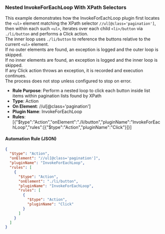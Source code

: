 ### Nested InvokeForEachLoop With XPath Selectors

This example demonstrates how the InvokeForEachLoop plugin first locates the `<ul>` element matching the XPath selector `//ul[@class='pagination']`, then within each such `<ul>`, iterates over each child `<li>/button` via `./li/button` and performs a Click action.  
The inner loop uses `./li/button` to reference the buttons relative to the current `<ul>` element.  
If no outer elements are found, an exception is logged and the outer loop is skipped.  
If no inner elements are found, an exception is logged and the inner loop is skipped.  
If any Click action throws an exception, it is recorded and execution continues.  
The process does not stop unless configured to stop on error.

- **Rule Purpose**: Perform a nested loop to click each button inside list items within pagination lists found by XPath  
- **Type**: Action  
- **On Element**: //ul[@class='pagination']  
- **Plugin Name**: InvokeForEachLoop  
- **Rules**: [{"$type":"Action","onElement":"./li/button","pluginName":"InvokeForEachLoop","rules":[{"$type":"Action","pluginName":"Click"}]}]  

#### Automation Rule (JSON)

```json
{
  "$type": "Action",
  "onElement": "//ul[@class='pagination']",
  "pluginName": "InvokeForEachLoop",
  "rules": [
    {
      "$type": "Action",
      "onElement": "./li/button",
      "pluginName": "InvokeForEachLoop",
      "rules": [
        {
          "$type": "Action",
          "pluginName": "Click"
        }
      ]
    }
  ]
}
```
